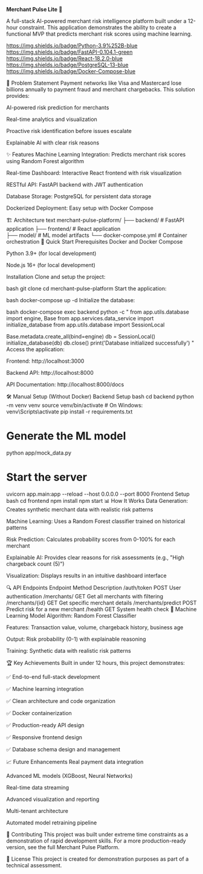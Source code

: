 **Merchant Pulse Lite** 🚀

A full-stack AI-powered merchant risk intelligence platform built under a 12-hour constraint. This application demonstrates the ability to create a functional MVP that predicts merchant risk scores using machine learning.

https://img.shields.io/badge/Python-3.9%252B-blue
https://img.shields.io/badge/FastAPI-0.104.1-green
https://img.shields.io/badge/React-18.2.0-blue
https://img.shields.io/badge/PostgreSQL-13-blue
https://img.shields.io/badge/Docker-Compose-blue

🎯 Problem Statement
Payment networks like Visa and Mastercard lose billions annually to payment fraud and merchant chargebacks. This solution provides:

AI-powered risk prediction for merchants

Real-time analytics and visualization

Proactive risk identification before issues escalate

Explainable AI with clear risk reasons

✨ Features
Machine Learning Integration: Predicts merchant risk scores using Random Forest algorithm

Real-time Dashboard: Interactive React frontend with risk visualization

RESTful API: FastAPI backend with JWT authentication

Database Storage: PostgreSQL for persistent data storage

Dockerized Deployment: Easy setup with Docker Compose

🏗️ Architecture
text
merchant-pulse-platform/
├── backend/          # FastAPI application
├── frontend/         # React application  
├── model/            # ML model artifacts
└── docker-compose.yml # Container orchestration
🚀 Quick Start
Prerequisites
Docker and Docker Compose

Python 3.9+ (for local development)

Node.js 16+ (for local development)

Installation
Clone and setup the project:

bash
git clone <your-repo-url>
cd merchant-pulse-platform
Start the application:

bash
docker-compose up -d
Initialize the database:

bash
docker-compose exec backend python -c "
from app.utils.database import engine, Base
from app.services.data_service import initialize_database
from app.utils.database import SessionLocal

Base.metadata.create_all(bind=engine)
db = SessionLocal()
initialize_database(db)
db.close()
print('Database initialized successfully')
"
Access the application:

Frontend: http://localhost:3000

Backend API: http://localhost:8000

API Documentation: http://localhost:8000/docs

🛠️ Manual Setup (Without Docker)
Backend Setup
bash
cd backend
python -m venv venv
source venv/bin/activate  # On Windows: venv\Scripts\activate
pip install -r requirements.txt

# Generate the ML model
python app/mock_data.py

# Start the server
uvicorn app.main:app --reload --host 0.0.0.0 --port 8000
Frontend Setup
bash
cd frontend
npm install
npm start
📊 How It Works
Data Generation: Creates synthetic merchant data with realistic risk patterns

Machine Learning: Uses a Random Forest classifier trained on historical patterns

Risk Prediction: Calculates probability scores from 0-100% for each merchant

Explainable AI: Provides clear reasons for risk assessments (e.g., "High chargeback count (5)")

Visualization: Displays results in an intuitive dashboard interface

🔍 API Endpoints
Endpoint	Method	Description
/auth/token	POST	User authentication
/merchants/	GET	Get all merchants with filtering
/merchants/{id}	GET	Get specific merchant details
/merchants/predict	POST	Predict risk for a new merchant
/health	GET	System health check
🧠 Machine Learning Model
Algorithm: Random Forest Classifier

Features: Transaction value, volume, chargeback history, business age

Output: Risk probability (0-1) with explainable reasoning

Training: Synthetic data with realistic risk patterns

🏆 Key Achievements
Built in under 12 hours, this project demonstrates:

✅ End-to-end full-stack development

✅ Machine learning integration

✅ Clean architecture and code organization

✅ Docker containerization

✅ Production-ready API design

✅ Responsive frontend design

✅ Database schema design and management

📈 Future Enhancements
Real payment data integration

Advanced ML models (XGBoost, Neural Networks)

Real-time data streaming

Advanced visualization and reporting

Multi-tenant architecture

Automated model retraining pipeline

🤝 Contributing
This project was built under extreme time constraints as a demonstration of rapid development skills. For a more production-ready version, see the full Merchant Pulse Platform.

📄 License
This project is created for demonstration purposes as part of a technical assessment.

